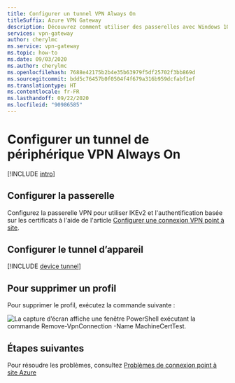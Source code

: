 ```yaml
---
title: Configurer un tunnel VPN Always On
titleSuffix: Azure VPN Gateway
description: Découvrez comment utiliser des passerelles avec Windows 10 Always On pour établir et configurer des tunnels d’appareils permanents vers Azure.
services: vpn-gateway
author: cherylmc
ms.service: vpn-gateway
ms.topic: how-to
ms.date: 09/03/2020
ms.author: cherylmc
ms.openlocfilehash: 7688e42175b2b4e35b63979f5df25702f3bb869d
ms.sourcegitcommit: bdd5c76457b0f0504f4f679a316b959dcfabf1ef
ms.translationtype: HT
ms.contentlocale: fr-FR
ms.lasthandoff: 09/22/2020
ms.locfileid: "90986585"
---
```

# <a name="configure-an-always-on-vpn-device-tunnel"></a>Configurer un tunnel de périphérique VPN Always On

[!INCLUDE [intro](../../includes/vpn-gateway-vwan-always-on-intro.md)]

## <a name="configure-the-gateway"></a>Configurer la passerelle

Configurez la passerelle VPN pour utiliser IKEv2 et l'authentification basée sur les certificats à l'aide de l'article [Configurer une connexion VPN point à site](vpn-gateway-howto-point-to-site-resource-manager-portal.md).

## <a name="configure-the-device-tunnel"></a>Configurer le tunnel d’appareil

[!INCLUDE [device tunnel](../../includes/vpn-gateway-vwan-always-on-device.md)]

## <a name="to-remove-a-profile"></a>Pour supprimer un profil

Pour supprimer le profil, exécutez la commande suivante :

![La capture d’écran affiche une fenêtre PowerShell exécutant la commande Remove-VpnConnection -Name MachineCertTest.](./media/vpn-gateway-howto-always-on-device-tunnel/cleanup.png)

## <a name="next-steps"></a>Étapes suivantes

Pour résoudre les problèmes, consultez [Problèmes de connexion point à site Azure](vpn-gateway-troubleshoot-vpn-point-to-site-connection-problems.md)
